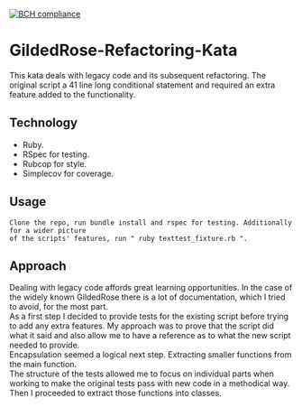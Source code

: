 [![BCH compliance](https://bettercodehub.com/edge/badge/motri/Gilded_Rose_Kata?branch=master)](https://bettercodehub.com/)

# GildedRose-Refactoring-Kata

This kata deals with legacy code and its subsequent refactoring. The original script a
41 line long conditional statement and required an extra feature added to the functionality.

## Technology
* Ruby.
* RSpec for testing.
* Rubcop for style.
* Simplecov for coverage.

## Usage
```
Clone the repo, run bundle install and rspec for testing. Additionally for a wider picture
of the scripts' features, run " ruby texttest_fixture.rb ".
```

## Approach

Dealing with legacy code affords great learning opportunities. In the case of the widely known GildedRose there is a lot of documentation, which I tried to avoid, for the most part. \
As a first step I decided to provide tests for the existing script before trying to add any extra features. My approach was to prove that the script did what it said and also allow me to have a reference as to what the new script needed to provide. \
Encapsulation seemed a logical next step. Extracting smaller functions from the main function. \
The structure of the tests allowed me to focus on individual parts when working to make
the original tests pass with new code in a methodical way. \
Then I proceeded to extract those functions into classes. 
